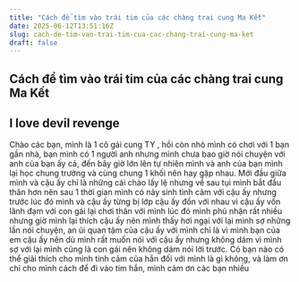 ```yaml
---
title: "Cách để tìm vào trái tim của các chàng trai cung Ma Kết"
date: 2025-06-12T13:51:16Z
slug: cach-de-tim-vao-trai-tim-cua-cac-chang-trai-cung-ma-ket
draft: false
---
```


## Cách để tìm vào trái tim của các chàng trai cung Ma Kết

## I love devil revenge

Chào các bạn, mình là 1 cô gái cung TY , hồi còn nhỏ mình có chơi với 1 bạn gần nhà, bạn mình có 1 người anh nhưng mình chưa bao giờ nói chuyện với anh của bạn ấy cả, đến bây giờ lớn lên tự nhiên mình và anh của bạn mình lại học chung trường và cùng chung 1 khối nên hay gặp nhau. Mới đầu giữa mình và cậu ấy chỉ là những cái chào lấy lệ nhưng về sau tụi mình bắt đầu thân hơn nên sau 1 thời gian mình có nảy sinh tình cảm với cậu ấy nhưng trước lúc đó mình và cậu ấy từng bị lớp cậu ấy đồn với nhau vì cậu ấy vốn lãnh đạm với con gái lại chơi thân với mình lúc đó mình phủ nhận rất nhiều nhưng giờ mình lại thích cậu ấy nên mình thấy  hơi ngại với lại mình sợ những lần nói chuyện, an ủi quan tậm của cậu ấy với mình chỉ là vì mình bạn của em cậu ấy nên dù mình rất muốn nói với cậu ấy nhưng không dám vì mình sợ với lại mình cũng là con gái nên không dám nói lời trước.
Có bạn nào có thể giải thích cho mình tình cảm của hắn đối với mình là gì không, và làm ơn chỉ cho mình cách để đi vào tim hắn, mình cảm ơn các bạn nhiều